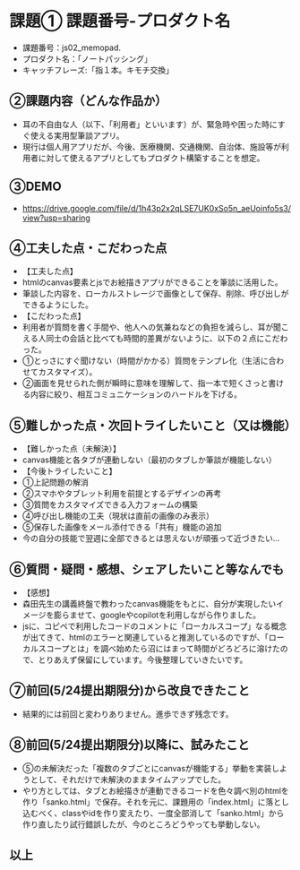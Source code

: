 # 課題① 課題番号-プロダクト名
- 課題番号：js02_memopad.
- プロダクト名：「ノートパッシング」
- キャッチフレーズ:「指１本。キモチ交換」

## ②課題内容（どんな作品か）
- 耳の不自由な人（以下、「利用者」といいます）が、緊急時や困った時にすぐ使える実用型筆談アプリ。
- 現行は個人用アプリだが、今後、医療機関、交通機関、自治体、施設等が利用者に対して使えるアプリとしてもプロダクト構築することを想定。

## ③DEMO
- https://drive.google.com/file/d/1h43p2x2qLSE7UK0xSo5n_aeUoinfo5s3/view?usp=sharing

## ④工夫した点・こだわった点
- 【工夫した点】
- htmlのcanvas要素とjsでお絵描きアプリができることを筆談に活用した。
- 筆談した内容を、ローカルストレージで画像として保存、削除、呼び出しができるようにした。
- 【こだわった点】
- 利用者が質問を書く手間や、他人への気兼ねなどの負担を減らし、耳が聞こえる人同士の会話と比べても時間的差異がないように、以下の２点にこだわった。
- ①とっさにすぐ聞けない（時間がかかる）質問をテンプレ化（生活に合わせてカスタマイズ）。
- ②画面を見せられた側が瞬時に意味を理解して、指一本で短くさっと書ける内容に絞り、相互コミュニケーションのハードルを下げる。

## ⑤難しかった点・次回トライしたいこと（又は機能）
- 【難しかった点（未解決）】
- canvas機能と各タブが連動しない（最初のタブしか筆談が機能しない）
- 【今後トライしたいこと】
- ①上記問題の解消
- ②スマホやタブレット利用を前提とするデザインの再考
- ③質問をカスタマイズできる入力フォームの構築
- ④呼び出し機能の工夫（現状は直前の画像のみ表示）
- ⑤保存した画像をメール添付できる「共有」機能の追加
- 今の自分の技能で翌週に全部できるとは思えないが頑張って近づきたい…

## ⑥質問・疑問・感想、シェアしたいこと等なんでも
- 【感想】
- 森田先生の講義終盤で教わったcanvas機能をもとに、自分が実現したいイメージを膨らませて、googleやcopilotを利用しながら作りました。
- jsに、コピペで利用したコードのコメントに「ローカルスコープ」なる概念が出てきて、htmlのエラーと関連していると推測しているのですが、「ローカルスコープとは」を調べ始めたら沼にはまって時間がどろどろに溶けたので、とりあえず保留にしています。今後整理していきたいです。

## ⑦前回(5/24提出期限分)から改良できたこと
- 結果的には前回と変わりありません。進歩できず残念です。

## ⑧前回(5/24提出期限分)以降に、試みたこと
- ⑤の未解決だった「複数のタブごとにcanvasが機能する」挙動を実装しようとして、それだけで未解決のままタイムアップでした。
- やり方としては、タブとお絵描きが連動できるコードを色々調べ別のhtmlを作り「sanko.html」で保存。それを元に、課題用の「index.html」に落とし込むべく、classやidを作り変えたり、一度全部消して「sanko.html」から作り直したり試行錯誤したが、今のところどうやっても挙動しない。
## 以上